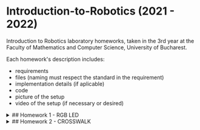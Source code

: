# Introduction-to-Robotics (2021 - 2022)
 Introduction to Robotics laboratory homeworks, taken in the 3rd year at the Faculty of Mathematics and Computer Science, University of Bucharest.
 
Each homework's description includes:
- requirements
- files (naming must respect the standard in the requirement)
- implementation details (if aplicable)
- code
- picture of the setup
- video of the setup (if necessary or desired)

<details>
<summary>## Homework 1 - RGB LED</summary>
### Requirements
Control a RGB led by using separate potentiometers in controlling each of the colors of the led (Red, Green, Blue). The control must be done with digital electronics.

### Implementation details
Since the values read from each potentiometer are in the interval [0..1023], they need to be mapped to the accepted values by each led which are in the interval [0..255].

### Picture of setup
![WhatsApp Image 2021-10-23 at 15 29 25](https://user-images.githubusercontent.com/62221313/138556269-8d553af0-0ee4-4f4f-acb8-1238998de5c3.jpeg)

### Video of the setup
https://youtu.be/SxzImC9lBV8
</details>

<details>
<summary>## Homework 2 - CROSSWALK</summary>
### Requirements
Building the traffic lights for a crosswalk using 2 LEDs to represent the traffic lights for pedestrians (red and green) and 3 LEDs to represent the traffic lights for cars (red, yellow and green). The pedestrian semaphore is activated by the button, which, once pressed, will start the flow of the system. However, pressing the button in any other state than the default one will cause no effect. There is a pause of one second between the change of semaphores.
 
 The system has the following states:
 - <b>State 1</b> (default) - CARS: green, PEDESTRIANS: red + no sound, DURATION: indefinite
 - <b>State 2</b> (10 seconds after a button press) - CARS: yellow, PEDESTRAINS: red + no sound, DURATION: 3 seconds
 - <b>State 3</b> - CARS: red, PEDESTRAINS: green + sound at a constant interval, DURATION: 10 seconds
 - <b>State 4</b> - CARS: red, PEDESTRIANS: intermittent green + sound at a faster constant interval, DURATION: 5 seconds
 
### Implementation details
The button is using the internal PULLUP resistor of the Atmega chip from the Arduino Uno board.
 
### Picture of setup
![WhatsApp Image 2021-11-01 at 12 30 06](https://user-images.githubusercontent.com/62221313/139659253-b8b25124-ab50-4733-bb05-f3310e908f34.jpeg)

### Video of the setup
https://youtu.be/e4JgBUx1K0E
</details>
